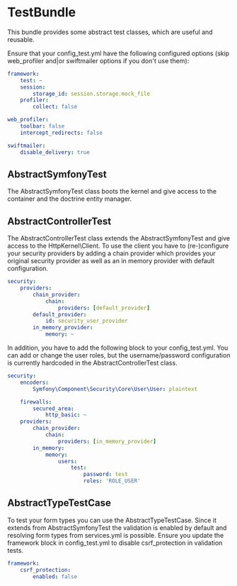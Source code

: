 TestBundle
==========

This bundle provides some abstract test classes, which are useful and reusable.

Ensure that your config_test.yml have the following configured options (skip web_profiler and|or swiftmailer options if you don't use them):

```yaml
framework:
    test: ~
    session:
        storage_id: session.storage.mock_file
    profiler:
        collect: false

web_profiler:
    toolbar: false
    intercept_redirects: false

swiftmailer:
    disable_delivery: true
```

AbstractSymfonyTest
-------------------

The AbstractSymfonyTest class boots the kernel and give access to the container and the doctrine entity manager.


AbstractControllerTest
----------------------

The AbstractControllerTest class extends the AbstractSymfonyTest and give access to the HttpKernel\Client.
To use the client you have to (re-)configure your security providers by adding a chain provider which provides your original security provider as well as an in memory provider with default configuration. 

```yaml
security:
    providers:
        chain_provider:
            chain:
                providers: [default_provider]
        default_provider:
            id: security_user_provider
        in_memory_provider:
            memory: ~
```

In addition, you have to add the following block to your config_test.yml. You can add or change the user roles, but the username/password configuration is currently hardcoded in the AbstractControllerTest class. 

```yaml
security:
    encoders:
        Symfony\Component\Security\Core\User\User: plaintext

    firewalls:
        secured_area:
            http_basic: ~
    providers:
        chain_provider:
            chain:
                providers: [in_memory_provider]
        in_memory:
            memory:
                users:
                    test:
                        password: test
                        roles: 'ROLE_USER'
```


AbstractTypeTestCase
--------------------

To test your form types you can use the AbstractTypeTestCase. Since it extends from AbstractSymfonyTest the validation is enabled by default and resolving form types from services.yml is possible.
Ensure you update the framework block in config_test.yml to disable csrf_protection in validation tests.

```yaml
framework:
    csrf_protection:
        enabled: false
```